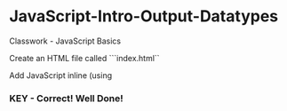 # JavaScript-Intro-Output-Datatypes
Classwork - JavaScript Basics

Create an HTML file called ```index.html`` 

Add JavaScript inline (using <script> tags) that does the following:

* Defines a string variable called ```name``` and assign it your name

* Defines a numeric variable called ```age``` that contains your age

* Write the code to log ```My name is YOURNAME and I am YOURAGE``` in the developer console

<!DOCTYPE html>
<html lang="en">
<head>
    <meta charset="UTF-8">
    <title>Assignment1</title>
</head>
<body>

<script>
    name1 = "Leighton"
    age = 35
    console.log ("My name is " + name1 + " and I am " + age)
</script>

</body>
</html>


### KEY - Correct! Well Done!

